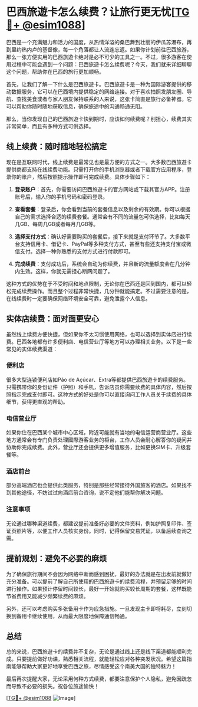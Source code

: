 # 巴西旅遊卡怎么续费？让旅行更无忧[[TG💪+ @esim1088](https://t.me/s/esim1088)]

巴西是一个充满魅力和活力的国度，从热情洋溢的桑巴舞到壮丽的伊瓜苏瀑布，再到里约热内卢的基督像，每一个角落都让人流连忘返。如果你计划前往巴西旅游，那么一张方便实用的巴西旅遊卡绝对是必不可少的工具之一。不过，很多游客在使用过程中可能会遇到一个问题：巴西旅遊卡怎么续费呢？今天，我们就来详细聊聊这个问题，帮助你在巴西的旅行更加顺畅。

首先，让我们了解一下什么是巴西旅遊卡。巴西旅遊卡是一种为国际游客提供的移动数据服务，它可以在巴西境内提供稳定的网络连接。对于喜欢拍照发朋友圈、导航、查找美食或者与家人朋友保持联系的人来说，这张卡简直是旅行必备神器。它可以帮助你随时随地获取信息，确保旅途中的沟通畅通无阻。

那么，当你发现自己的巴西旅遊卡快到期时，应该如何续费呢？别担心，续费其实非常简单，而且有多种方式可供选择。

## 线上续费：随时随地轻松搞定

现在是互联网时代，线上续费是最常见也是最方便的方式之一。大多数巴西旅遊卡提供商都支持在线续费功能。只需打开你的手机浏览器或者下载官方应用程序，登录你的账户，然后按照提示操作即可完成续费。具体步骤如下：

1. **登录账户**：首先，你需要访问巴西旅遊卡的官方网站或下载其官方APP。注册账号后，输入你的手机号码和密码登录。
   
2. **查看套餐**：登录后，你会看到当前的套餐信息以及剩余的有效期。你可以根据自己的需求选择合适的续费套餐。通常会有不同的流量包可供选择，比如每天几GB、每周几GB或者每月几GB等。

3. **选择支付方式**：确认好需要购买的套餐后，接下来就是支付环节了。大多数平台支持信用卡、借记卡、PayPal等多种支付方式，甚至有些还支持支付宝或微信支付。选择一种你熟悉的支付方式进行付款即可。

4. **完成续费**：支付成功后，系统会自动为你续费，并且新的流量额度会在几分钟内生效。这样，你就无需担心断网问题了。

这种方式的优势在于不受时间和地点限制，无论你在巴西还是回到国内，都可以轻松完成续费操作。而且整个过程非常快捷，几分钟就能搞定。不过需要注意的是，在线续费时一定要确保网络环境安全可靠，避免泄露个人信息。

## 实体店续费：面对面更安心

虽然线上续费方便快捷，但如果你不太习惯使用网络，也可以选择到实体店进行续费。巴西各地都有许多便利店、电信营业厅等地方可以办理相关业务。以下是一些常见的实体续费渠道：

### 便利店

很多大型连锁便利店如Pão de Açúcar、Extra等都提供巴西旅遊卡的续费服务。只需携带你的身份证件（护照）和手机，告诉店员你需要续费的具体内容，然后按照指示完成支付即可。这种方式的好处是你可以直接询问工作人员关于续费的具体细节，获得更直观的帮助。

### 电信营业厅

如果你住在巴西某个城市中心区域，附近可能就有当地的电信运营商营业厅。这些地方通常会有专门负责处理國際游客业务的柜台，工作人员会耐心解答你的疑问并协助你完成续费。此外，营业厅还会提供更多增值服务，比如更换SIM卡、升级套餐等。

### 酒店前台

部分高端酒店也会提供此类服务，特别是那些经常接待外国旅客的酒店。如果找不到其他途径，不妨试试向酒店前台咨询，说不定他们能帮你解决问题。

### 注意事项

无论通过哪种渠道续费，都建议提前准备好必要的文件资料，例如护照复印件、签证页照片等，以便工作人员核实身份。同时，记得保留交易凭证，以备后续查询之需。

## 提前规划：避免不必要的麻烦

为了确保旅行期间不会因为网络中断而感到困扰，最好的办法就是在出发前就做好充分准备。可以提前了解自己所使用的巴西旅遊卡的续费流程，并预留足够的时间进行操作。如果预计停留时间较长，最好一开始就购买较长周期的套餐，这样既能节省费用又能减少频繁续费的麻烦。

另外，还可以考虑购买多张备用卡作为应急措施。一旦发现主卡即将耗尽，立刻切换到备用卡继续使用，从而最大限度地保障通信畅通。

## 总结

总的来说，巴西旅遊卡的续费并不复杂，无论是通过线上还是线下渠道都能顺利完成。只要提前做好功课，熟悉相关流程，就能轻松应对各种突发状况。希望这篇指南能够帮助大家更好地享受巴西之旅，尽情感受这个南美大国的独特魅力！

最后再次提醒大家，无论采用何种方式续费，都要注意保护个人隐私，避免因疏忽而导致不必要的损失。祝各位旅途愉快！

[[TG💪+ @esim1088](https://t.me/s/esim1088) ![Image](https://i.postimg.cc/4NQfJmqS/Snipaste-2025-05-13-00-14-12.png)]